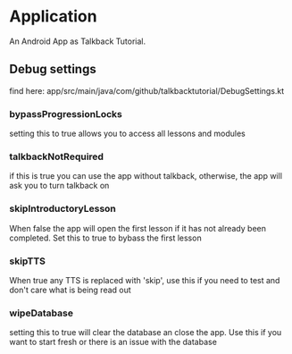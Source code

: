 # Application
An Android App as Talkback Tutorial.

## Debug settings
find here: app/src/main/java/com/github/talkbacktutorial/DebugSettings.kt

### bypassProgressionLocks
setting this to true allows you to access all lessons and modules

### talkbackNotRequired
if this is true you can use the app without talkback, otherwise, the app will ask you to turn talkback on

### skipIntroductoryLesson
When false the app will open the first lesson if it has not already been completed. Set this to true to bybass the first lesson

### skipTTS
When true any TTS is replaced with 'skip', use this if you need to test and don't care what is being read out

### wipeDatabase
setting this to true will clear the database an close the app. Use this if you want to start fresh or there is an issue with the database
